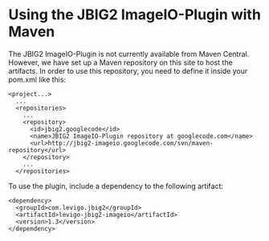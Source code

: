 # Using the JBIG2 ImageIO-Plugin with Maven #
The JBIG2 ImageIO-Plugin is not currently available from Maven Central. However, we have set up a Maven repository on this site to host the artifacts. In order to use this repository, you need to define it inside your pom.xml like this:
```
<project...>
  ...
  <repositories>
    ...
    <repository>
      <id>jbig2.googlecode</id>
      <name>JBIG2 ImageIO-Plugin repository at googlecode.com</name>
      <url>http://jbig2-imageio.googlecode.com/svn/maven-repository</url>
    </repository>
    ... 
  </repositories>
```

To use the plugin, include a dependency to the following artifact:
```
<dependency>
  <groupId>com.levigo.jbig2</groupId>
  <artifactId>levigo-jbig2-imageio</artifactId>
  <version>1.3</version>
</dependency>
```